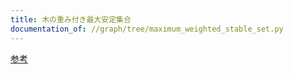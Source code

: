 ```yaml
---
title: 木の重み付き最大安定集合
documentation_of: //graph/tree/maximum_weighted_stable_set.py
---
```


[参考](https://algo-method.com/tasks/982)